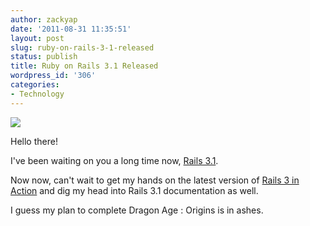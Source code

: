 ```yaml
---
author: zackyap
date: '2011-08-31 11:35:51'
layout: post
slug: ruby-on-rails-3-1-released
status: publish
title: Ruby on Rails 3.1 Released
wordpress_id: '306'
categories:
- Technology
---
```


![](https://img.skitch.com/20110831-e7yx1i7nqkgtpwwimd9frxd26w.preview.jpg)

Hello there!

I've been waiting on you a long time now, [Rails
3.1](http://guides.rubyonrails.org/3_1_release_notes.html).

Now now, can't wait to get my hands on the latest version of [Rails 3 in
Action](http://www.manning.com/katz/) and dig my head into Rails 3.1
documentation as well.

I guess my plan to complete Dragon Age : Origins is in ashes.

